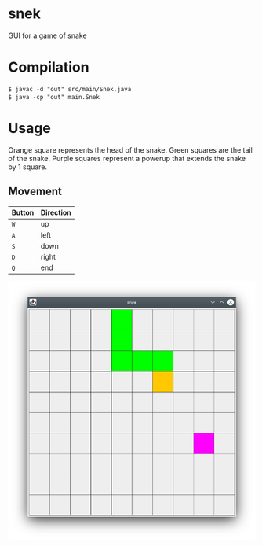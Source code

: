# snek
GUI for a game of snake

# Compilation
```console
$ javac -d "out" src/main/Snek.java
$ java -cp "out" main.Snek
```
# Usage
Orange square represents the head of the snake.
Green squares are the tail of the snake.
Purple squares represent a powerup that extends the snake by 1 square.

## Movement
|Button  |Direction |
|--------|----------|
|`W`     | up       |
|`A`     | left     |
|`S`     | down     |
|`D`     | right    |
|`Q`     | end      |

![](./readme-imgs/screenshot.png)

